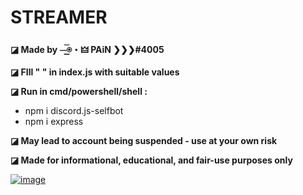 # STREAMER

**◪ Made by ⏤͟͟͞⍟・🜲 PAiN ❯❯❯#4005**

**◪ FIll " " in index.js with suitable values**

**◪ Run in cmd/powershell/shell :**

- npm i discord.js-selfbot
- npm i express

**◪ May lead to account being suspended - use at your own risk**

**◪ Made for informational, educational, and fair-use purposes only**

[![image](https://www.linkpicture.com/q/2021-10-15.png)](https://www.linkpicture.com/view.php?img=LPic62cf9b00e98091530458964)
